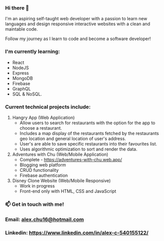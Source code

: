 ### Hi there 👋

I'm an aspiring self-taught web developer with a passion to learn new languages and design responsive interactive websites with a clean and maintable code.

Follow my journey as I learn to code and become a software developer!

### I'm currently learning: 
   - React
   - NodeJS 
   - Express 
   - MongoDB 
   - Firebase
   - GraphQL
   - SQL & NoSQL.

### Current technical projects include:
   1) Hangry App (Web Application)
       - Allow users to search for restaurants with the option for the app to choose a restaurant.
       - Includes a map display of the restaurants fetched by the restaurants geo location and general location of user's address.
       - User's are able to save specific restaurants into their favourites list.
       - Uses algorithmic optimization to sort and render the data.
   2) Adventures with Chu (Web/Mobile Application)
       - Complete - https://adventures-with-chu.web.app/ 
       - Blogging web platform
       - CRUD functionality
       - Firebase authentication
   3) Disney Clone Website (Web/Mobile Responsive)
       - Work in progress
       - Front-end only with HTML, CSS and JavaScript 
 
 
 ### 📫 Get in touch with me!
 ### Email: alex.chu16@hotmail.com
 ### Linkedin: https://www.linkedin.com/in/alex-c-540155122/
   
 
 
<!--
**askchu/askchu** is a ✨ _special_ ✨ repository because its `README.md` (this file) appears on your GitHub profile.

Here are some ideas to get you started:

- 🔭 I’m currently working on ...
- 🌱 I’m currently learning ...
- 👯 I’m looking to collaborate on ...
- 🤔 I’m looking for help with ...
- 💬 Ask me about ...
- 📫 How to reach me: ...
- 😄 Pronouns: ...
- ⚡ Fun fact: ...
-->
